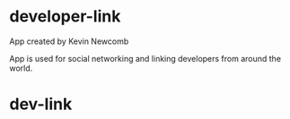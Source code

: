 # developer-link

App created by Kevin Newcomb

App is used for social networking and linking developers from around the world.
# dev-link
